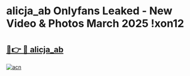 # alicja_ab Onlyfans Leaked - New Video & Photos March 2025 !xon12

# <h2><a href="https://eclog0.iuczelnia.edu.pl?title=alicja_ab&ref=xon12">🔗👉 🔴 alicja_ab</a></h2>

[![acn](https://github.com/user-attachments/assets/0f9c940e-d8b0-45ae-aac7-cd30a18b3e1c)](https://eclog0.iuczelnia.edu.pl?title=alicja_ab&ref=xon12)

